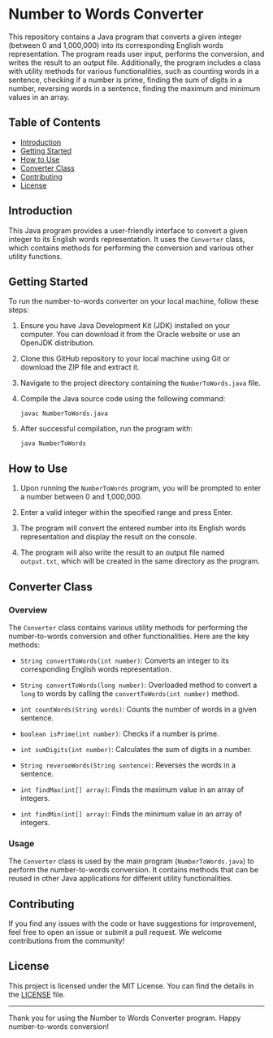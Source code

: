  # Number to Words Converter

This repository contains a Java program that converts a given integer (between 0 and 1,000,000) into its corresponding English words representation. The program reads user input, performs the conversion, and writes the result to an output file. Additionally, the program includes a class with utility methods for various functionalities, such as counting words in a sentence, checking if a number is prime, finding the sum of digits in a number, reversing words in a sentence, finding the maximum and minimum values in an array.

## Table of Contents

- [Introduction](#introduction)
- [Getting Started](#getting-started)
- [How to Use](#how-to-use)
- [Converter Class](#converter-class)
- [Contributing](#contributing)
- [License](#license)

## Introduction

This Java program provides a user-friendly interface to convert a given integer to its English words representation. It uses the `Converter` class, which contains methods for performing the conversion and various other utility functions.

## Getting Started

To run the number-to-words converter on your local machine, follow these steps:

1. Ensure you have Java Development Kit (JDK) installed on your computer. You can download it from the Oracle website or use an OpenJDK distribution.

2. Clone this GitHub repository to your local machine using Git or download the ZIP file and extract it.

3. Navigate to the project directory containing the `NumberToWords.java` file.

4. Compile the Java source code using the following command:

   ```
   javac NumberToWords.java
   ```

5. After successful compilation, run the program with:

   ```
   java NumberToWords
   ```

## How to Use

1. Upon running the `NumberToWords` program, you will be prompted to enter a number between 0 and 1,000,000.

2. Enter a valid integer within the specified range and press Enter.

3. The program will convert the entered number into its English words representation and display the result on the console.

4. The program will also write the result to an output file named `output.txt`, which will be created in the same directory as the program.

## Converter Class

### Overview

The `Converter` class contains various utility methods for performing the number-to-words conversion and other functionalities. Here are the key methods:

- `String convertToWords(int number)`: Converts an integer to its corresponding English words representation.

- `String convertToWords(long number)`: Overloaded method to convert a `long` to words by calling the `convertToWords(int number)` method.

- `int countWords(String words)`: Counts the number of words in a given sentence.

- `boolean isPrime(int number)`: Checks if a number is prime.

- `int sumDigits(int number)`: Calculates the sum of digits in a number.

- `String reverseWords(String sentence)`: Reverses the words in a sentence.

- `int findMax(int[] array)`: Finds the maximum value in an array of integers.

- `int findMin(int[] array)`: Finds the minimum value in an array of integers.

### Usage

The `Converter` class is used by the main program (`NumberToWords.java`) to perform the number-to-words conversion. It contains methods that can be reused in other Java applications for different utility functionalities.

## Contributing

If you find any issues with the code or have suggestions for improvement, feel free to open an issue or submit a pull request. We welcome contributions from the community!

## License

This project is licensed under the MIT License. You can find the details in the [LICENSE](LICENSE) file.

---

Thank you for using the Number to Words Converter program. Happy number-to-words conversion!
